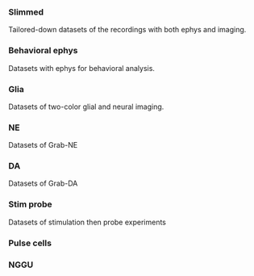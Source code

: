 ### Slimmed
Tailored-down datasets of the recordings with both ephys and imaging.

### Behavioral ephys
Datasets with ephys for behavioral analysis.

### Glia
Datasets of two-color glial and neural imaging.

### NE
Datasets of Grab-NE

### DA
Datasets of Grab-DA


### Stim probe
Datasets of stimulation then probe experiments

### Pulse cells


### NGGU